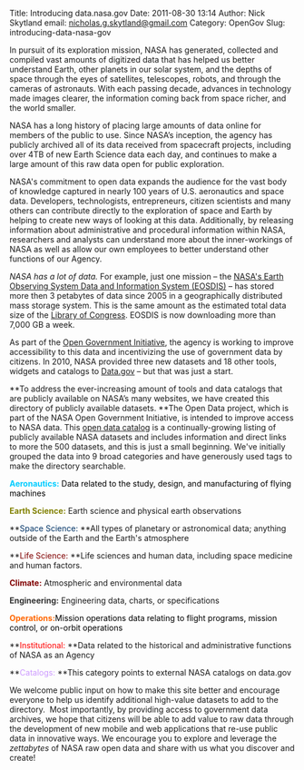 Title: Introducing data.nasa.gov
Date: 2011-08-30 13:14
Author: Nick Skytland
email: nicholas.g.skytland@gmail.com
Category: OpenGov
Slug: introducing-data-nasa-gov

In pursuit of its exploration mission, NASA has generated, collected and
compiled vast amounts of digitized data that has helped us better
understand Earth, other planets in our solar system, and the depths of
space through the eyes of satellites, telescopes, robots, and through
the cameras of astronauts. With each passing decade, advances in
technology made images clearer, the information coming back from space
richer, and the world smaller.

NASA has a long history of placing large amounts of data online for
members of the public to use. Since NASA’s inception, the agency has
publicly archived all of its data received from spacecraft projects,
including over 4TB of new Earth Science data each day, and continues to
make a large amount of this raw data open for public exploration.

NASA's commitment to open data expands the audience for the vast body of
knowledge captured in nearly 100 years of U.S. aeronautics and space
data. Developers, technologists, entrepreneurs, citizen scientists and
many others can contribute directly to the exploration of space and
Earth by helping to create new ways of looking at this data.
Additionally, by releasing information about administrative and
procedural information within NASA, researchers and analysts can
understand more about the inner-workings of NASA as well as allow our
own employees to better understand other functions of our Agency.

*NASA has a lot of data.* For example, just one mission – the [NASA's
Earth Observing System Data and Information System (EOSDIS)][] – has
stored more then 3 petabytes of data since 2005 in a geographically
distributed mass storage system. This is the same amount as the
estimated total data size of the [Library of Congress][]. EOSDIS is now
downloading more than 7,000 GB a week.

As part of the [Open Government Initiative][], the agency is working to
improve accessibility to this data and incentivizing the use of
government data by citizens. In 2010, NASA provided three new datasets
and 18 other tools, widgets and catalogs to [Data.gov][] – but that was
just a start.

**To address the ever-increasing amount of tools and data catalogs that
are publicly available on NASA’s many websites, we have created this
directory of publicly available datasets. **The Open Data project, which
is part of the NASA Open Government Initiative, is intended to improve
access to NASA data. This [open data catalog][] is a continually-growing
listing of publicly available NASA datasets and includes information and
direct links to more the 500 datasets, and this is just a small
beginning. We've initially grouped the data into 9 broad categories and
have generously used tags to make the directory searchable.

<span class="Apple-style-span" style="color: #00ccff;">**Aeronautics:**
<span style="color: #000000;">Data related to the study, design, and
manufacturing of flying machines</span></span>

**<span style="color: #808000;">Earth Science:</span>** Earth science
and physical earth observations

**<span style="color: #003366;">Space Science: </span>**All types of
planetary or astronomical data; anything outside of the Earth and the
Earth's atmosphere

**<span style="color: #800000;">Life Science: </span>**Life sciences and
human data, including space medicine and human factors.

**<span style="color: #800000;">Climate:</span>** Atmospheric and
environmental data

<span style="color: #333333;">**Engineering:** </span>Engineering data,
charts, or specifications

**<span style="color: #ff6600;">Operations:</span>**<span
style="color: #ff6600;"><span style="color: #000000;">Mission operations
data relating to flight programs, mission control, or on-orbit
operations</span></span>

**<span style="color: #ff0000;">Institutional: </span>**Data related to
the historical and administrative functions of NASA as an Agency

**<span style="color: #cc99ff;">Catalogs: </span>**This category points
to external NASA catalogs on data.gov

We welcome public input on how to make this site better and encourage
everyone to help us identify additional high-value datasets to add to
the directory.  Most importantly, by providing access to government data
archives, we hope that citizens will be able to add value to raw data
through the development of new mobile and web applications that re-use
public data in innovative ways. We encourage you to explore and leverage
the *zettabytes* of NASA raw open data and share with us what you
discover and create!

  [NASA's Earth Observing System Data and Information System (EOSDIS)]: http://data.nasa.gov/earth-observing-system-data-and-information-system-eosdis/
  [Library of Congress]: http://www.loc.gov/index.html
  [Open Government Initiative]: http://www.nasa.gov/open
  [Data.gov]: http://www.data.gov
  [open data catalog]: http://data.nasa.gov
